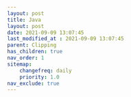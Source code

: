 ```yaml
---
layout: post
title: Java
layout: post
date: 2021-09-09 13:07:45
last_modified_at : 2021-09-09 13:07:45
parent: Clipping
has_children: true
nav_order: 1
sitemap:
    changefreq: daily
    priority: 1.0
nav_exclude: true
---
```


